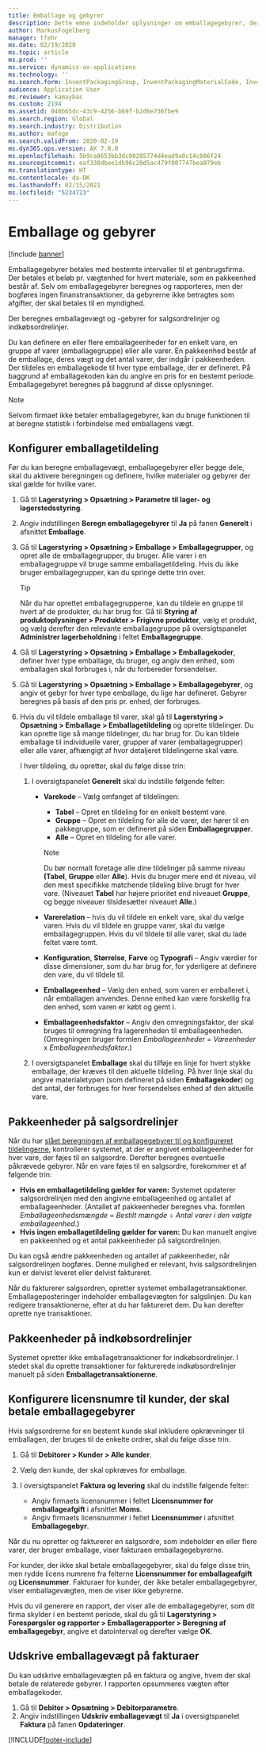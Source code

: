 ```yaml
---
title: Emballage og gebyrer
description: Dette emne indeholder oplysninger om emballagegebyrer, der betales til genbrugsfirmaer med bestemte intervaller.
author: MarkusFogelberg
manager: tfehr
ms.date: 02/19/2020
ms.topic: article
ms.prod: ''
ms.service: dynamics-ax-applications
ms.technology: ''
ms.search.form: InventPackagingGroup, InventPackagingMaterialCode, InventPackagingMaterialFee, InventPackagingMaterialTrans, InventPackagingMaterialTransPurch, InventPackagingUnit
audience: Application User
ms.reviewer: kamaybac
ms.custom: 2194
ms.assetid: 040b65dc-43c9-4256-b69f-b2d6e736fbe9
ms.search.region: Global
ms.search.industry: Distribution
ms.author: mafoge
ms.search.validFrom: 2020-02-19
ms.dyn365.ops.version: AX 7.0.0
ms.openlocfilehash: 5b9ca8653bb3dc00285774d4ead9a8c14c606f24
ms.sourcegitcommit: eaf330dbee1db96c20d5ac479f007747bea079eb
ms.translationtype: HT
ms.contentlocale: da-DK
ms.lasthandoff: 02/15/2021
ms.locfileid: "5234723"
---
```

# <a name="packing-materials-and-fees"></a>Emballage og gebyrer

[!include [banner](../includes/banner.md)]

Emballagegebyrer betales med bestemte intervaller til et genbrugsfirma. Der betales et beløb pr. vægtenhed for hvert materiale, som en pakkeenhed består af. Selv om emballagegebyrer beregnes og rapporteres, men der bogføres ingen finanstransaktioner, da gebyrerne ikke betragtes som afgifter, der skal betales til en myndighed.

Der beregnes emballagevægt og -gebyrer for salgsordrelinjer og indkøbsordrelinjer.

Du kan definere en eller flere emballageenheder for en enkelt vare, en gruppe af varer (emballagegruppe) eller alle varer. En pakkeenhed består af de emballage, deres vægt og det antal varer, der indgår i pakkeenheden. Der tildeles en emballagekode til hver type emballage, der er defineret. På baggrund af emballagekoden kan du angive en pris for en bestemt periode. Emballagegebyret beregnes på baggrund af disse oplysninger.

> [!NOTE]
> Selvom firmaet ikke betaler emballagegebyrer, kan du bruge funktionen til at beregne statistik i forbindelse med emballagens vægt.

## <a name="set-up-packing-material-allocation"></a><a name="allocations"></a>Konfigurer emballagetildeling

Før du kan beregne emballagevægt, emballagegebyrer eller begge dele, skal du aktivere beregningen og definere, hvilke materialer og gebyrer der skal gælde for hvilke varer.

1. Gå til **Lagerstyring \> Opsætning \> Parametre til lager- og lagerstedsstyring**.
1. Angiv indstillingen **Beregn emballagegebyrer** til **Ja** på fanen **Generelt** i afsnittet **Emballage**.
1. Gå til **Lagerstyring \> Opsætning \> Emballage \> Emballagegrupper**, og opret alle de emballagegrupper, du bruger. Alle varer i en emballagegruppe vil bruge samme emballagetildeling. Hvis du ikke bruger emballagegrupper, kan du springe dette trin over.

    > [!TIP]
    > Når du har oprettet emballagegrupperne, kan du tildele en gruppe til hvert af de produkter, du har brug for. Gå til **Styring af produktoplysninger \> Produkter \> Frigivne produkter**, vælg et produkt, og vælg derefter den relevante emballagegruppe på oversigtspanelet **Administrer lagerbeholdning** i feltet **Emballagegruppe**.

1. Gå til **Lagerstyring \> Opsætning \> Emballage \> Emballagekoder**, definer hver type emballage, du bruger, og angiv den enhed, som emballagen skal forbruges i, når du forbereder forsendelser.
1. Gå til **Lagerstyring \> Opsætning \> Emballage \> Emballagegebyrer**, og angiv et gebyr for hver type emballage, du lige har defineret. Gebyrer beregnes på basis af den pris pr. enhed, der forbruges.
1. Hvis du vil tildele emballage til varer, skal gå til **Lagerstyring \> Opsætning \> Emballage \> Emballagetildeling** og oprette tildelinger. Du kan oprette lige så mange tildelinger, du har brug for. Du kan tildele emballage til individuelle varer, grupper af varer (emballagegrupper) eller alle varer, afhængigt af hvor detaljeret tildelingerne skal være.

    I hver tildeling, du opretter, skal du følge disse trin:

    1. I oversigtspanelet **Generelt** skal du indstille følgende felter:

        - **Varekode** – Vælg omfanget af tildelingen:

            - **Tabel** – Opret en tildeling for en enkelt bestemt vare.
            - **Gruppe** – Opret en tildeling for alle de varer, der hører til en pakkegruppe, som er defineret på siden **Emballagegrupper**.
            - **Alle** – Opret en tildeling for alle varer.

            > [!NOTE]
            > Du bør normalt foretage alle dine tildelinger på samme niveau **(Tabel**, **Gruppe** eller **Alle**). Hvis du bruger mere end ét niveau, vil den mest specifikke matchende tildeling blive brugt for hver vare. (Niveauet **Tabel** har højere prioritet end niveauet **Gruppe**, og begge niveauer tilsidesætter niveauet **Alle**.)

        - **Varerelation** – hvis du vil tildele en enkelt vare, skal du vælge varen. Hvis du vil tildele en gruppe varer, skal du vælge emballagegruppen. Hvis du vil tildele til alle varer, skal du lade feltet være tomt.
        - **Konfiguration**, **Størrelse**, **Farve** og **Typografi** – Angiv værdier for disse dimensioner, som du har brug for, for yderligere at definere den vare, du vil tildele til.
        - **Emballageenhed** – Vælg den enhed, som varen er emballeret i, når emballagen anvendes. Denne enhed kan være forskellig fra den enhed, som varen er købt og gemt i.
        - **Emballageenhedsfaktor** – Angiv den omregningsfaktor, der skal bruges til omregning fra lagerenheden til emballageenheden. (Omregningen bruger formlen *Emballageenheder* = *Vareenheder* x *Emballageenhedsfaktor*.)

    1. I oversigtspanelet **Emballage** skal du tilføje en linje for hvert stykke emballage, der kræves til den aktuelle tildeling. På hver linje skal du angive materialetypen (som defineret på siden **Emballagekoder**) og det antal, der forbruges for hver forsendelses enhed af den aktuelle vare.

## <a name="packing-units-on-sales-order-lines"></a>Pakkeenheder på salgsordrelinjer

Når du har [slået beregningen af emballagegebyrer til og konfigureret tildelingerne](#allocations), kontrollerer systemet, at der er angivet emballageenheder for hver vare, der føjes til en salgsordre. Derefter beregnes eventuelle påkrævede gebyrer. Når en vare føjes til en salgsordre, forekommer et af følgende trin:

- **Hvis en emballagetildeling gælder for varen:** Systemet opdaterer salgsordrelinjen med den angivne emballageenhed og antallet af emballageenheder. (Antallet af pakkeenheder beregnes vha. formlen *Emballageenhedsmængde* = *Bestilt mængde* ÷ *Antal varer i den valgte emballageenhed*.)
- **Hvis ingen emballagetildeling gælder for varen:** Du kan manuelt angive en pakkeenhed og et antal pakkeenheder på salgsordrelinjen.

Du kan også ændre pakkeenheden og antallet af pakkeenheder, når salgsordrelinjen bogføres. Denne mulighed er relevant, hvis salgsordrelinjen kun er delvist leveret eller delvist faktureret.

Når du fakturerer salgsordren, opretter systemet emballagetransaktioner. Emballageposteringer indeholder emballagevægten for salgslinjen. Du kan redigere transaktionerne, efter at du har faktureret dem. Du kan derefter oprette nye transaktioner.

## <a name="packing-units-on-purchase-order-lines"></a>Pakkeenheder på indkøbsordrelinjer

Systemet opretter ikke emballagetransaktioner for indkøbsordrelinjer. I stedet skal du oprette transaktioner for fakturerede indkøbsordrelinjer manuelt på siden **Emballagetransaktionerne**.

## <a name="set-up-license-numbers-for-customers-that-are-charged-packing-material-fees"></a>Konfigurere licensnumre til kunder, der skal betale emballagegebyrer

Hvis salgsordrerne for en bestemt kunde skal inkludere opkrævninger til emballagen, der bruges til de enkelte ordrer, skal du følge disse trin.

1. Gå til **Debitorer \> Kunder \> Alle kunder**.
1. Vælg den kunde, der skal opkræves for emballage.
1. I oversigtspanelet **Faktura og levering** skal du indstille følgende felter:

    - Angiv firmaets licensnummer i feltet **Licensnummer for emballageafgift** i afsnittet **Moms**.
    - Angiv firmaets licensnummer i feltet **Licensnummer** i afsnittet **Emballagegebyr**.

Når du nu opretter og fakturerer en salgsordre, som indeholder en eller flere varer, der bruger emballage, viser fakturaen emballagegebyrerne.

For kunder, der ikke skal betale emballagegebyrer, skal du følge disse trin, men rydde licens numrene fra felterne **Licensnummer for emballageafgift** og **Licensnummer**. Fakturaer for kunder, der ikke betaler emballagegebyrer, viser emballagevægten, men de viser ikke gebyrerne.

Hvis du vil generere en rapport, der viser alle de emballagegebyrer, som dit firma skylder i en bestemt periode, skal du gå til **Lagerstyring \> Forespørgsler og rapporter \> Emballagerapporter \> Beregning af emballagegebyr**, angive et datointerval og derefter vælge **OK**.

## <a name="print-packing-material-weights-on-invoices"></a>Udskrive emballagevægt på fakturaer

Du kan udskrive emballagevægten på en faktura og angive, hvem der skal betale de relaterede gebyrer. I rapporten opsummeres vægten efter emballagekoder.

1. Gå til **Debitor \> Opsætning \> Debitorparametre**.
1. Angiv indstillingen **Udskriv emballagevægt** til **Ja** i oversigtspanelet **Faktura** på fanen **Opdateringer**.


[!INCLUDE[footer-include](../../includes/footer-banner.md)]